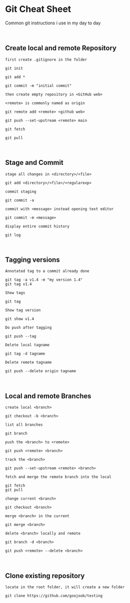 # Git Cheat Sheet
Common git instructions i use in my day to day

<br/>

## Create local and remote Repository

`first create .gitignore in the folder`

```git
git init

git add *

git commit -m "initial commit"
```

`then create empty repository in <GitHub web>`

`<remote> is commonly named as origin`

```git
git remote add <remote> <github web>

git push --set-upstream <remote> main

git fetch

git pull
```

<br/>

## Stage and Commit

`stage all changes in <directory>/<file>`

```git
git add <directory>/<file>/<regularexp>
```

`commit staging`

```git
git commit -a
```

`commit with <message> instead opening text editor`

```git
git commit -m <message>
```

`display entire commit history`

```git
git log
```

<br/>

## Tagging versions

`Annotated tag to a commit already done`

```git
git tag -a v1.4 -m "my version 1.4"
git tag v1.4
```

`Show tags`
```git
git tag
```

`Show tag version`

```git
git show v1.4
```

`Do push after tagging`

```git
git push --tag
```

`Delete local tagname`
```git
git tag -d tagname
```

`Delete remote tagname`
```git
git push --delete origin tagname
```

<br/>

## Local and remote Branches

`create local <branch>`

```git
git checkout -b <branch>
```

`list all branches`

```git
git branch
```

`push the <branch> to <remote>`

```git
git push <remote> <branch>
```

`track the <branch>`

```git
git push --set-upstream <remote> <branch>
```

`fetch and merge the remote branch into the local`

```git
git fetch
git pull
```

`change current <branch>`

```git
git checkout <branch>
```

`merge <branch> in the current`

```git
git merge <branch>
```

`delete <branch> locally and remote`

```git
git branch -d <branch>

git push <remote> --delete <branch>
```

<br/>

## Clone existing repository

`locate in the root folder, it will create a new folder`

```git
git clone https://github.com/goojoob/testing
```
